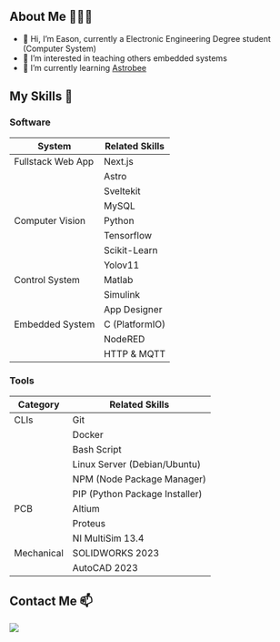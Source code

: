 ## About Me 👨🏻‍💻

- 👋 Hi, I’m Eason, currently a Electronic Engineering Degree student (Computer System)
- 👀 I’m interested in teaching others embedded systems
- 🌱 I’m currently learning [Astrobee](https://github.com/nasa/astrobee)

## My Skills 🤹

### Software
|      System       | Related Skills |
|-------------------|----------------|
| Fullstack Web App | Next.js        |
|                   | Astro          |
|                   | Sveltekit      |
|                   | MySQL          |
| Computer Vision   | Python         |
|                   | Tensorflow     |
|                   | Scikit-Learn   |
|                   | Yolov11        |
| Control System    | Matlab         |
|                   | Simulink       |
|                   | App Designer   |
| Embedded System   | C (PlatformIO) |
|                   | NodeRED        |
|                   | HTTP & MQTT    |

### Tools

| Category   |        Related Skills          |
|------------|--------------------------------|
| CLIs       | Git                            |
|            | Docker                         |
|            | Bash Script                    |
|            | Linux Server (Debian/Ubuntu)   |
|            | NPM (Node Package Manager)     |
|            | PIP (Python Package Installer) |
| PCB        | Altium                         |
|            | Proteus                        |
|            | NI MultiSim 13.4               |
| Mechanical | SOLIDWORKS 2023                |
|            | AutoCAD 2023                   |

## Contact Me 📫
[<img src="https://upload.wikimedia.org/wikipedia/commons/f/f8/LinkedIn_icon_circle.svg" />](https://www.linkedin.com/in/kokeason/)
